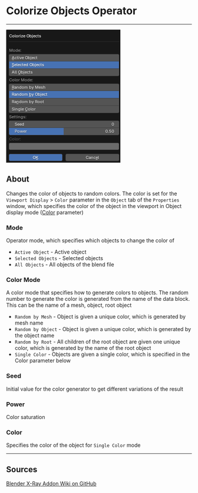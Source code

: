 # Colorize Objects Operator

___

![alt text](assets/images/operator-colorize-objects.png)

## About

Changes the color of objects to random colors. The color is set for the `Viewport Display` > `Color` parameter in the `Object` tab of the `Properties` window, which specifies the color of the object in the viewport in Object display mode ([Color](https://docs.blender.org/manual/en/3.6/editors/3dview/display/shading.html#solid) parameter)

### Mode

Operator mode, which specifies which objects to change the color of

- `Active Object` - Active object
- `Selected Objects` - Selected objects
- `All Objects` - All objects of the blend file

### Color Mode

A color mode that specifies how to generate colors to objects. The random number to generate the color is generated from the name of the data block. This can be the name of a mesh, object, root object

- `Random by Mesh` - Object is given a unique color, which is generated by mesh name
- `Random by Object` - Object is given a unique color, which is generated by the object name
- `Random by Root` - All children of the root object are given one unique color, which is generated by the name of the root object
- `Single Color` - Objects are given a single color, which is specified in the Color parameter below

### Seed

Initial value for the color generator to get different variations of the result

### Power

Color saturation

### Color

Specifies the color of the object for `Single Color` mode

___

## Sources

[Blender X-Ray Addon Wiki on GitHub](https://github.com/PavelBlend/blender-xray/wiki/Panel-Batch-Tools#colorize-objects)
